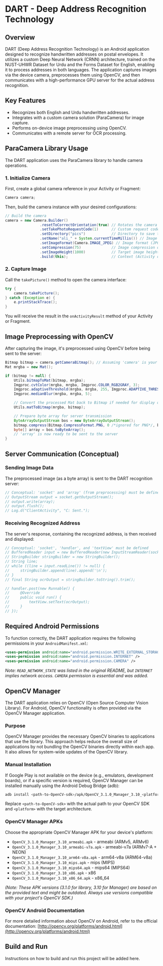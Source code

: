 # DART - Deep Address Recognition Technology

## Overview

DART (Deep Address Recognition Technology) is an Android application designed to recognize handwritten addresses on postal envelopes. It utilizes a custom Deep Neural Network (CRNN) architecture, trained on the NUST-UHWR Dataset for Urdu and the Forms Dataset for English, enabling it to process addresses in both languages. The application captures images via the device camera, preprocesses them using OpenCV, and then communicates with a high-performance GPU server for the actual address recognition.

## Key Features

*   Recognizes both English and Urdu handwritten addresses.
*   Integrates with a custom camera solution (ParaCamera) for image capture.
*   Performs on-device image preprocessing using OpenCV.
*   Communicates with a remote server for OCR processing.

## ParaCamera Library Usage

The DART application uses the ParaCamera library to handle camera operations.

### 1. Initialize Camera

First, create a global camera reference in your Activity or Fragment:

```java
Camera camera;
```

Then, build the camera instance with your desired configurations:

```java
// Build the camera
camera = new Camera.Builder()
                .resetToCorrectOrientation(true) // Rotates the camera bitmap to the correct orientation based on metadata
                .setTakePhotoRequestCode(1)      // Custom request code for onActivityResult
                .setDirectory("pics")            // Directory to save the image
                .setName("ali_" + System.currentTimeMillis()) // Image file name
                .setImageFormat(Camera.IMAGE_JPEG) // Image format (JPG, PNG)
                .setCompression(75)              // Image compression quality (0-100)
                .setImageHeight(1000)            // Target image height, maintaining aspect ratio
                .build(this);                    // Context (Activity or Fragment)
```

### 2. Capture Image

Call the `takePicture()` method to open the camera interface:

```java
try {
    camera.takePicture();
} catch (Exception e) {
    e.printStackTrace();
}
```
You will receive the result in the `onActivityResult` method of your Activity or Fragment.

## Image Preprocessing with OpenCV

After capturing the image, it's preprocessed using OpenCV before being sent to the server:

```java
Bitmap bitmap = camera.getCameraBitmap(); // Assuming 'camera' is your initialized ParaCamera object
Mat mrgba = new Mat();

if (bitmap != null) {
    Utils.bitmapToMat(bitmap, mrgba);
    Imgproc.cvtColor(mrgba, mrgba, Imgproc.COLOR_RGB2GRAY, 3);
    Imgproc.adaptiveThreshold(mrgba, mrgba, 255, Imgproc.ADAPTIVE_THRESH_MEAN_C, Imgproc.THRESH_BINARY, 15, 9);
    Imgproc.medianBlur(mrgba, mrgba, 5);

    // Convert the processed Mat back to Bitmap if needed for display or further local processing
    Utils.matToBitmap(mrgba, bitmap);

    // Prepare byte array for server transmission
    ByteArrayOutputStream bos = new ByteArrayOutputStream();
    bitmap.compress(Bitmap.CompressFormat.PNG, 0 /*ignored for PNG*/, bos);
    byte[] array = bos.toByteArray();
    // 'array' is now ready to be sent to the server
}
```

## Server Communication (Conceptual)

### Sending Image Data

The preprocessed image (as a byte array) is sent to the DART recognition server:

```java
// Conceptual: 'socket' and 'array' (from preprocessing) must be defined
// OutputStream output = socket.getOutputStream();
// output.write(array);
// output.flush();
// Log.d("ClientActivity", "C: Sent.");
```

### Receiving Recognized Address

The server's response, containing the recognized address, is then received and displayed:

```java
// Conceptual: 'socket', 'handler', and 'textView' must be defined
// BufferedReader input = new BufferedReader(new InputStreamReader(socket.getInputStream()));
// StringBuilder stringBuilder = new StringBuilder();
// String line;
// while ((line = input.readLine()) != null) {
//     stringBuilder.append(line).append('\n');
// }
// final String ocrOutput = stringBuilder.toString().trim();

// handler.post(new Runnable() {
//     @Override
//     public void run() {
//         textView.setText(ocrOutput);
//     }
// });
```

## Required Android Permissions

To function correctly, the DART application requires the following permissions in your `AndroidManifest.xml`:

```xml
<uses-permission android:name="android.permission.WRITE_EXTERNAL_STORAGE" />
<uses-permission android:name="android.permission.INTERNET" />
<uses-permission android:name="android.permission.CAMERA" />
```
*Note: `READ_NETWORK_STATE` was listed in the original README, but `INTERNET` implies network access. `CAMERA` permission is essential and was added.*

## OpenCV Manager

The DART application relies on OpenCV (Open Source Computer Vision Library). For Android, OpenCV functionality is often provided via the OpenCV Manager application.

### Purpose

OpenCV Manager provides the necessary OpenCV binaries to applications that use the library. This approach helps reduce the overall size of applications by not bundling the OpenCV binaries directly within each app. It also allows for system-wide updates of the OpenCV library.

### Manual Installation

If Google Play is not available on the device (e.g., emulators, development boards), or if a specific version is required, OpenCV Manager can be installed manually using the Android Debug Bridge (adb):

```bash
adb install <path-to-OpenCV-sdk>/apk/OpenCV_3.1.0_Manager_3.10_<platform>.apk
```

Replace `<path-to-OpenCV-sdk>` with the actual path to your OpenCV SDK and `<platform>` with the target architecture.

### OpenCV Manager APKs

Choose the appropriate OpenCV Manager APK for your device's platform:

*   `OpenCV_3.1.0_Manager_3.10_armeabi.apk` - armeabi (ARMv5, ARMv6)
*   `OpenCV_3.1.0_Manager_3.10_armeabi-v7a.apk` - armeabi-v7a (ARMv7-A + NEON)
*   `OpenCV_3.1.0_Manager_3.10_arm64-v8a.apk` - arm64-v8a (ARM64-v8a)
*   `OpenCV_3.1.0_Manager_3.10_mips.apk` - mips (MIPS)
*   `OpenCV_3.1.0_Manager_3.10_mips64.apk` - mips64 (MIPS64)
*   `OpenCV_3.1.0_Manager_3.10_x86.apk` - x86
*   `OpenCV_3.1.0_Manager_3.10_x86_64.apk` - x86_64

*(Note: These APK versions (3.1.0 for library, 3.10 for Manager) are based on the provided text and might be outdated. Always use versions compatible with your project's OpenCV SDK.)*

### OpenCV Android Documentation

For more detailed information about OpenCV on Android, refer to the official documentation:
[http://opencv.org/platforms/android.html](http://opencv.org/platforms/android.html)

## Build and Run

Instructions on how to build and run this project will be added here.
